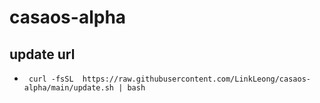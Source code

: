 # casaos-alpha


## update url


- ` curl -fsSL  https://raw.githubusercontent.com/LinkLeong/casaos-alpha/main/update.sh | bash`
